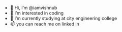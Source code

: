 - 👋 Hi, I’m @iamvishnub
- 👀 I’m interested in coding
- 🌱 I’m currently studying at city engineering college
- 📫 you can reach me on linked in 
